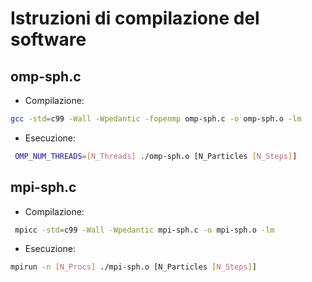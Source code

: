# Istruzioni di compilazione del software
## omp-sph.c
- Compilazione: 
```bash
gcc -std=c99 -Wall -Wpedantic -fopenmp omp-sph.c -o omp-sph.o -lm
```
- Esecuzione:
```bash
 OMP_NUM_THREADS=[N_Threads] ./omp-sph.o [N_Particles [N_Steps]]
```

## mpi-sph.c
- Compilazione:
```bash
 mpicc -std=c99 -Wall -Wpedantic mpi-sph.c -o mpi-sph.o -lm
```

- Esecuzione:
```bash
mpirun -n [N_Procs] ./mpi-sph.o [N_Particles [N_Steps]]
```